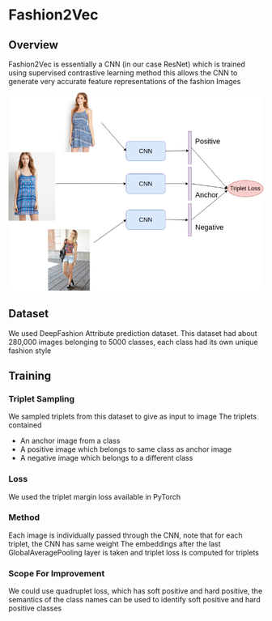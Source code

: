 # Fashion2Vec 


## Overview

Fashion2Vec is essentially a CNN (in our case ResNet) which is trained using supervised contrastive learning method
this allows the CNN to generate very accurate feature representations of the fashion Images


<img src="images/fashion2vec1.png" alt="Fashion2Vec">


## Dataset

We used DeepFashion Attribute prediction dataset. This dataset had about 280,000 images belonging to 5000 classes, each class had its own unique fashion style

## Training

### Triplet Sampling

We sampled triplets from this dataset to give as input to image
The triplets contained 
- An anchor image from a class
- A positive image which belongs to same class as anchor image 
- A negative image which belongs to a different class

### Loss 

We used the triplet margin loss available in PyTorch

### Method

Each image is individually passed through the CNN, note that for each triplet, the CNN has same weight
The embeddings after the last GlobalAveragePooling layer is taken and triplet loss is computed for triplets

### Scope For Improvement

We could use quadruplet loss, which has soft positive and hard positive, the semantics of the class names can be used to identify soft positive and hard positive classes
